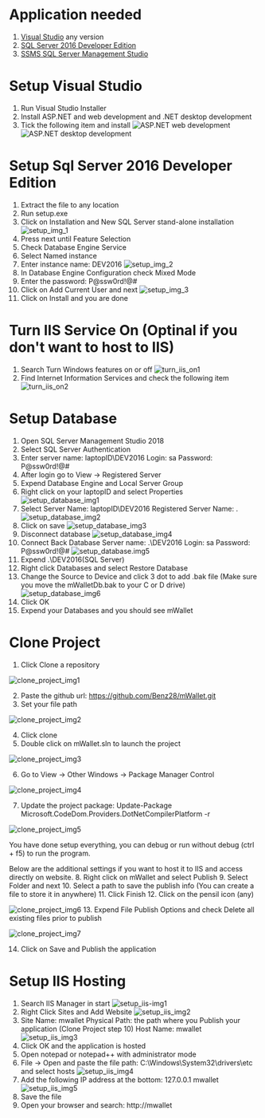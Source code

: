 # Application needed

1. [Visual Studio](https://visualstudio.microsoft.com/vs/) any version 
2. [SQL Server 2016 Developer Edition](https://drive.google.com/file/d/1xoRn5X067lU_IvzPyHBTTyMWfFE5t1BH/view?usp=sharing)
3. [SSMS SQL Server Management Studio](https://aka.ms/ssmsfullsetup)


# Setup Visual Studio

1. Run Visual Studio Installer
2. Install ASP.NET and web development and .NET desktop development
3. Tick the following item and install
![ASP.NET web development]()
![ASP.NET desktop development]()


# Setup Sql Server 2016 Developer Edition

1. Extract the file to any location
2. Run setup.exe
3. Click on Installation and New SQL Server stand-alone installation
![setup_img_1]()
4. Press next until Feature Selection
5. Check Database Engine Service
6. Select Named instance
7. Enter instance name: DEV2016
![setup_img_2]()
8. In Database Engine Configuration check Mixed Mode
9. Enter the password: P@ssw0rd!@#
10. Click on Add Current User and next
![setup_img_3]()
11. Click on Install and you are done


# Turn IIS Service On (Optinal if you don't want to host to IIS)

1. Search Turn Windows features on or off
![turn_iis_on1]()
2. Find Internet Information Services and check the following item
![turn_iis_on2]()


# Setup Database

1. Open SQL Server Management Studio 2018
2. Select SQL Server Authentication
3. Enter server name: laptopID\DEV2016
   Login: sa
   Password: P@ssw0rd!@#
4. After login go to View -> Registered Server
5. Expend Database Engine and Local Server Group
6. Right click on your laptopID and select Properties
![setup_database_img1]()
7. Select Server Name: laptopID\DEV2016
   Registered Server Name: .
![setup_database_img2]()
8. Click on save
![setup_database_img3]()
9. Disconnect database
![setup_database_img4]()
10. Connect Back Database
   Server name: .\DEV2016
   Login: sa
   Password: P@ssw0rd!@#
![setup_database.img5]()
11. Expend .\DEV2016(SQL Server)
12. Right click Databases and select Restore Database
13. Change the Source to Device and click 3 dot to add .bak file (Make sure you move the mWalletDb.bak to your C or D drive)
![setup_database_img6]()
14. Click OK
15. Expend your Databases and you should see mWallet


# Clone Project

1. Click Clone a repository

![clone_project_img1](https://github.com/Benz28/mWallet/blob/master/ReadMe/Image/clone_project_img1.png)

2. Paste the github url: https://github.com/Benz28/mWallet.git
3. Set your file path

![clone_project_img2](https://github.com/Benz28/mWallet/blob/master/ReadMe/Image/clone_project_img2.png)

4. Click clone
5. Double click on mWallet.sln to launch the project

![clone_project_img3](https://github.com/Benz28/mWallet/blob/master/ReadMe/Image/clone_project_img3.png)

6. Go to View -> Other Windows -> Package Manager Control

![clone_project_img4](https://github.com/Benz28/mWallet/blob/master/ReadMe/Image/clone_project_img4.png)

7. Update the project package: Update-Package Microsoft.CodeDom.Providers.DotNetCompilerPlatform -r

![clone_project_img5](https://github.com/Benz28/mWallet/blob/master/ReadMe/Image/clone_project_img5.png)

You have done setup everything, you can debug or run without debug (ctrl + f5) to run the program.

Below are the additional settings if you want to host it to IIS and access directly on website.
8. Right click on mWallet and select Publish
9. Select Folder and next
10. Select a path to save the publish info (You can create a file to store it in anywhere) 
11. Click Finish
12. Click on the pensil icon (any)

![clone_project_img6](https://github.com/Benz28/mWallet/blob/master/ReadMe/Image/clone_project_img6.png)
13. Expend File Publish Options and check Delete all existing files prior to publish

![clone_project_img7](https://github.com/Benz28/mWallet/blob/master/ReadMe/Image/clone_project_img7.png)

14. Click on Save and Publish the application


# Setup IIS Hosting

1. Search IIS Manager in start
![setup_iis-img1]()
2. Right Click Sites and Add Website
![setup_iis_img2]()
3. Site Name: mwallet
   Physical Path: the path where you Publish your application (Clone Project step 10)
   Host Name: mwallet
![setup_iis_img3]()
4. Click OK and the application is hosted
5. Open notepad or notepad++ with administrator mode
6. File -> Open and paste the file path: C:\Windows\System32\drivers\etc and select hosts
![setup_iis_img4]()
7. Add the following IP address at the bottom: 127.0.0.1 mwallet
![setup_iis_img5]()
8. Save the file
9. Open your browser and search: http://mwallet
